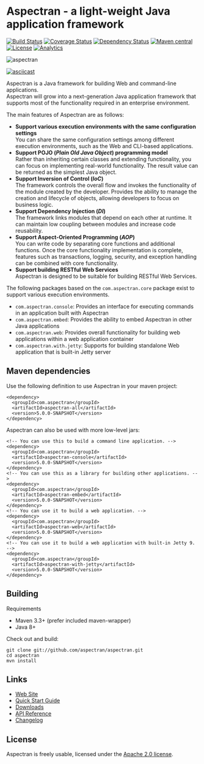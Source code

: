 # Aspectran - a light-weight Java application framework

[![Build Status](https://travis-ci.org/aspectran/aspectran.svg?branch=master)](https://travis-ci.org/aspectran/aspectran)
[<img src="https://coveralls.io/repos/github/aspectran/aspectran/badge.svg?branch=master" alt="Coverage Status"/>](https://coveralls.io/github/aspectran/aspectran?branch=master)
[![Dependency Status](https://www.versioneye.com/user/projects/56eec08e35630e0029dafca6/badge.svg?style=flat)](https://www.versioneye.com/user/projects/56eec08e35630e0029dafca6)
[![Maven central](https://maven-badges.herokuapp.com/maven-central/com.aspectran/aspectran/badge.svg)](https://maven-badges.herokuapp.com/maven-central/com.aspectran/aspectran)
[![License](https://img.shields.io/:license-apache-orange.svg)](https://www.apache.org/licenses/LICENSE-2.0.html)
[![Analytics](https://ga-beacon.appspot.com/UA-66807210-1/aspectran/aspectran-readme?pixel)](https://github.com/aspectran/aspectran)

![aspectran](http://www.aspectran.com/images/header_aspectran.png)

[![asciicast](https://asciinema.org/a/116148.png)](https://asciinema.org/a/116148)

Aspectran is a Java framework for building Web and command-line applications.  
Aspectran will grow into a next-generation Java application framework that supports most of the functionality required in an enterprise environment.

The main features of Aspectran are as follows:

* **Support various execution environments with the same configuration settings**  
  You can share the same configuration settings among different execution environments, such as the Web and CLI-based applications.
* **Support POJO (*Plain Old Java Object*) programming model**  
  Rather than inheriting certain classes and extending functionality, you can focus on implementing real-world functionality.
  The result value can be returned as the simplest Java object.
* **Support Inversion of Control (*IoC*)**  
  The framework controls the overall flow and invokes the functionality of the module created by the developer.
  Provides the ability to manage the creation and lifecycle of objects, allowing developers to focus on business logic.
* **Support Dependency Injection (*DI*)**  
  The framework links modules that depend on each other at runtime.
  It can maintain low coupling between modules and increase code reusability.
* **Support Aspect-Oriented Programming (*AOP*)**  
  You can write code by separating core functions and additional functions.
  Once the core functionality implementation is complete, features such as transactions, logging, security, and exception handling can be combined with core functionality.
* **Support building RESTful Web Services**  
  Aspectran is designed to be suitable for building RESTful Web Services.

The following packages based on the `com.aspectran.core` package exist to support various execution environments.

* `com.aspectran.console`: Provides an interface for executing commands in an application built with Aspectran
* `com.aspectran.embed`: Provides the ability to embed Aspectran in other Java applications
* `com.aspectran.web`: Provides overall functionality for building web applications within a web application container
* `com.aspectran.with.jetty`: Supports for building standalone Web application that is built-in Jetty server

## Maven dependencies

Use the following definition to use Aspectran in your maven project:

    <dependency>
      <groupId>com.aspectran</groupId>
      <artifactId>aspectran-all</artifactId>
      <version>5.0.0-SNAPSHOT</version>
    </dependency>

Aspectran can also be used with more low-level jars:

    <!-- You can use this to build a command line application. -->
    <dependency>
      <groupId>com.aspectran</groupId>
      <artifactId>aspectran-console</artifactId>
      <version>5.0.0-SNAPSHOT</version>
    </dependency>
    <!-- You can use this as a library for building other applications. -->
    <dependency>
      <groupId>com.aspectran</groupId>
      <artifactId>aspectran-embed</artifactId>
      <version>5.0.0-SNAPSHOT</version>
    </dependency>
    <!-- You can use it to build a web application. -->
    <dependency>
      <groupId>com.aspectran</groupId>
      <artifactId>aspectran-web</artifactId>
      <version>5.0.0-SNAPSHOT</version>
    </dependency>
    <!-- You can use it to build a web application with built-in Jetty 9. -->
    <dependency>
      <groupId>com.aspectran</groupId>
      <artifactId>aspectran-with-jetty</artifactId>
      <version>5.0.0-SNAPSHOT</version>
    </dependency>

## Building

Requirements

* Maven 3.3+ (prefer included maven-wrapper)
* Java 8+

Check out and build:

    git clone git://github.com/aspectran/aspectran.git
    cd aspectran
    mvn install
    
## Links

* [Web Site](http://www.aspectran.com/)
* [Quick Start Guide](http://www.aspectran.com/getting-started/quickstart/)
* [Downloads](http://www.aspectran.com/getting-started/download/)
* [API Reference](http://api.aspectran.com/)
* [Changelog](http://www.aspectran.com/docs/changelog/)

## License

Aspectran is freely usable, licensed under the [Apache 2.0 license](http://www.apache.org/licenses/LICENSE-2.0).
